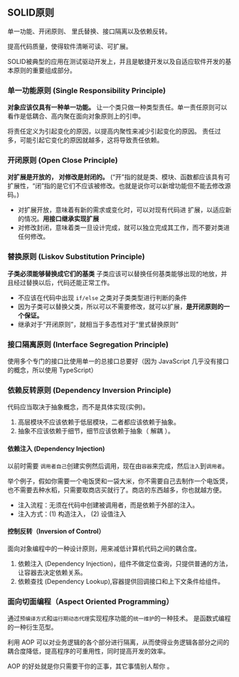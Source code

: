 ## SOLID原则

单一功能、开闭原则、 里氏替换、接口隔离以及依赖反转。

提高代码质量，使得软件清晰可读、可扩展。

SOLID被典型的应用在测试驱动开发上，并且是敏捷开发以及自适应软件开发的基本原则的重要组成部分。

### 单一功能原则 (Single Responsibility Principle)

__对象应该仅具有一种单一功能。__
让一个类只做一种类型责任。单一责任原则可以看作是低耦合、高内聚在面向对象原则上的引申。

将责任定义为引起变化的原因，以提高内聚性来减少引起变化的原因。
责任过多，可能引起它变化的原因就越多，这将导致责任依赖。

### 开闭原则 (Open Close Principle)

__对扩展是开放的， 对修改是封闭的。__ (“开”指的就是类、模块、函数都应该具有可扩展性，“闭”指的是它们不应该被修改。也就是说你可以新增功能但不能去修改源码。)

- 对扩展开放，意味着有新的需求或变化时，可以对现有代码进 扩展，以适应新的情况。__用接口继承实现扩展__
- 对修改封闭，意味着类一旦设计完成，就可以独立完成其工作，而不要对类进 任何修改。

### 替换原则 (Liskov Substitution Principle)

__子类必须能够替换成它们的基类__ 子类应该可以替换任何基类能够出现的地放，并且经过替换以后，代码还能正常工作。

- 不应该在代码中出现 `if/else` 之类对子类类型进行判断的条件
- 因为子类可以替换父类，所以可以不需要修改，就可以扩展，__是开闭原则的一个保证。__
- 继承对于“开闭原则”，就相当于多态性对于“里式替换原则”

### 接口隔离原则 (Interface Segregation Principle)

使用多个专门的接口比使用单一的总接口总要好（因为 JavaScript 几乎没有接口的概念，所以使用 TypeScript）

### 依赖反转原则 (Dependency Inversion Principle)

代码应当取决于抽象概念，而不是具体实现(实例)。

1. 高层模块不应该依赖于低层模块，二者都应该依赖于抽象。
2. 抽象不应该依赖于细节，细节应该依赖于抽象（ 解耦 ）。

#### 依赖注入 (Dependency Injection)

以前时需要 `调用者自己`创建实例然后调用，现在由`容器`来完成，然后`注入`到`调用者`。

举个例子，假如你需要一个电饭煲和一袋大米，你不需要自己去制作一个电饭煲，也不需要去种水稻，只需要取商店买就行了。商店的东西越多，你也就越方便。

- 注入流程：无须在代码中创建被调用者，而是依赖于外部的注入。 
- 注入方式：(1) 构造注入， (2) 设值注入

#### 控制反转（Inversion of Control）

面向对象编程中的一种设计原则，用来减低计算机代码之间的耦合度。

1. 依赖注入 (Dependency Injection)，组件不做定位查询，只提供普通的方法，让容器去决定依赖关系。
2. 依赖查找 (Dependency Lookup),容器提供回调接口和上下文条件给组件。

### 面向切面编程（Aspect Oriented Programming）

通过`预编译方式`和`运行期动态代理`实现程序功能的`统一维护`的一种技术。
是函数式编程的一种衍生范型。

利用 AOP 可以对业务逻辑的各个部分进行隔离，从而使得业务逻辑各部分之间的耦合度降低，提高程序的可重用性，同时提高开发的效率。

AOP 的好处就是你只需要干你的正事，其它事情别人帮你 。